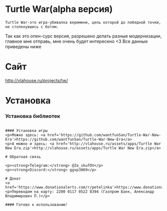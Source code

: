# Turtle War(alpha версия)

```
Turtle War-это игра-убивалка веремени, цель которой до победной точки, не столкнувшись с ботом.
```
<p>Так как это опен-сурс версия, разрешено делать разные модернизации, главное мне отправь, мне очень будет интересено <3 Все данные приведены ниже</p>

# Сайт

<a href='http://vlahouse.ru/projects/tw/'>http://vlahouse.ru/projects/tw/</a>


# Установка

### Установка библиотек

```pip install keyboard pygame pillow

#### Установка игры
<p>Можно здесь: <a href='https://github.com/wantfunSan/Turtle-War-New-Era'>https://github.com/wantfunSan/Turtle-War-New-Era</a>
<p>А можно и здесь: <a href='http://vlahouse.ru/assets/apps/Turtle War New Era.zip'>http://vlahouse.ru/assets/apps/Turtle War New Era.zip</a>

# Обратная связь

<p><strong>Telegram:</strong> @Za_skufOV</p>
<p><strong>Discord:</strong> ggvp3869</p>

# Донат
<a href='https://www.donationalerts.com/r/petelinka'>https://www.donationalerts.com/r/petelinka</a>
<p>Переводом на карту: 2200 0117 0522 8394 (Газпром Банк, Александр Владимирович П.)</p>

#### Готово к использованию!